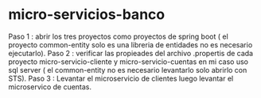 # micro-servicios-banco
Paso 1 : abrir los tres proyectos como proyectos de spring boot ( el proyecto common-entity solo es una libreria de entidades no es necesario ejecutarlo).
Paso 2 : verificar las propieades del archivo .propertis de cada proyecto micro-servicio-cliente y micro-servicio-cuentas en mi caso uso sql server ( el common-entity no es necesario levantarlo solo abrirlo con STS). 
Paso 3 : Levantar el microservicio de clientes luego levantar el microservico de cuentas.
